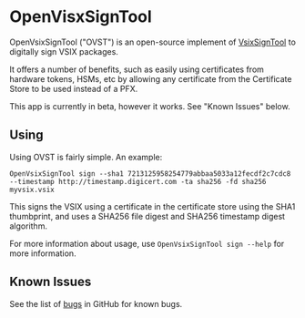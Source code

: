 OpenVisxSignTool
================


OpenVsixSignTool ("OVST") is an open-source implement of [VsixSignTool][1] to digitally sign VSIX packages.

It offers a number of benefits, such as easily using certificates from hardware tokens, HSMs, etc by allowing
any certificate from the Certificate Store to be used instead of a PFX.

This app is currently in beta, however it works. See "Known Issues" below.

## Using

Using OVST is fairly simple. An example:

```shell
OpenVsixSignTool sign --sha1 7213125958254779abbaa5033a12fecdf2c7cdc8 --timestamp http://timestamp.digicert.com -ta sha256 -fd sha256 myvsix.vsix
```

This signs the VSIX using a certificate in the certificate store using the SHA1 thumbprint, and uses a SHA256
file digest and SHA256 timestamp digest algorithm.

For more information about usage, use `OpenVsixSignTool sign --help` for more information.

## Known Issues

See the list of [bugs][2] in GitHub for known bugs.

[1]: https://www.nuget.org/packages/Microsoft.VSSDK.Vsixsigntool/
[2]: https://github.com/vcsjones/OpenVsixSignTool/issues?q=is%3Aissue+is%3Aopen+label%3Abug